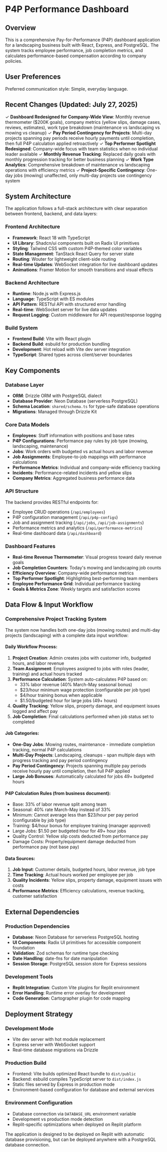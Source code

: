 # P4P Performance Dashboard

## Overview

This is a comprehensive Pay-for-Performance (P4P) dashboard application for a landscaping business built with React, Express, and PostgreSQL. The system tracks employee performance, job completion metrics, and calculates performance-based compensation according to company policies.

## User Preferences

Preferred communication style: Simple, everyday language.

## Recent Changes (Updated: July 27, 2025)

✓ **Dashboard Redesigned for Company-Wide View**: Monthly revenue thermometer ($200K goals), company metrics (yellow slips, damage cases, reviews, estimates), work type breakdown (maintenance vs landscaping vs mowing vs cleanup)
✓ **Pay Period Contingency for Projects**: Multi-day projects spanning pay periods receive hourly payments until completion, then full P4P calculation applied retroactively
✓ **Top Performer Spotlight Redesigned**: Company-wide focus with team statistics when no individual leader available
✓ **Monthly Revenue Tracking**: Replaced daily goals with monthly progression tracking for better business planning
✓ **Work Type Analytics**: Comprehensive breakdown of maintenance vs landscaping operations with efficiency metrics
✓ **Project-Specific Contingency**: One-day jobs (mowing) unaffected, only multi-day projects use contingency system

## System Architecture

The application follows a full-stack architecture with clear separation between frontend, backend, and data layers:

### Frontend Architecture
- **Framework**: React 18 with TypeScript
- **UI Library**: Shadcn/ui components built on Radix UI primitives
- **Styling**: Tailwind CSS with custom P4P-themed color variables
- **State Management**: TanStack React Query for server state
- **Routing**: Wouter for lightweight client-side routing
- **Real-time Updates**: WebSocket integration for live dashboard updates
- **Animations**: Framer Motion for smooth transitions and visual effects

### Backend Architecture
- **Runtime**: Node.js with Express.js
- **Language**: TypeScript with ES modules
- **API Pattern**: RESTful API with structured error handling
- **Real-time**: WebSocket server for live data updates
- **Request Logging**: Custom middleware for API request/response logging

### Build System
- **Frontend Build**: Vite with React plugin
- **Backend Build**: esbuild for production bundling
- **Development**: Hot reload with Vite dev server integration
- **TypeScript**: Shared types across client/server boundaries

## Key Components

### Database Layer
- **ORM**: Drizzle ORM with PostgreSQL dialect
- **Database Provider**: Neon Database (serverless PostgreSQL)
- **Schema Location**: `shared/schema.ts` for type-safe database operations
- **Migrations**: Managed through Drizzle Kit

### Core Data Models
- **Employees**: Staff information with positions and base rates
- **P4P Configurations**: Performance pay rules by job type (mowing, landscaping, maintenance)
- **Jobs**: Work orders with budgeted vs actual hours and labor revenue
- **Job Assignments**: Employee-to-job mappings with performance calculations
- **Performance Metrics**: Individual and company-wide efficiency tracking
- **Incidents**: Performance-related incidents and yellow slips
- **Company Metrics**: Aggregated business performance data

### API Structure
The backend provides RESTful endpoints for:
- Employee CRUD operations (`/api/employees`)
- P4P configuration management (`/api/p4p-configs`)
- Job and assignment tracking (`/api/jobs`, `/api/job-assignments`)
- Performance metrics and analytics (`/api/performance-metrics`)
- Real-time dashboard data (`/api/dashboard`)

### Dashboard Features
- **Real-time Revenue Thermometer**: Visual progress toward daily revenue goals
- **Job Completion Counters**: Today's mowing and landscaping job counts
- **Efficiency Overview**: Company-wide performance metrics
- **Top Performer Spotlight**: Highlighting best-performing team members
- **Employee Performance Grid**: Individual performance tracking
- **Goals & Metrics Zone**: Weekly targets and satisfaction scores

## Data Flow & Input Workflow

### Comprehensive Project Tracking System

The system now handles both one-day jobs (mowing routes) and multi-day projects (landscaping) with a complete data input workflow:

#### Daily Workflow Process:
1. **Project Creation**: Admin creates jobs with customer info, budgeted hours, and labor revenue
2. **Team Assignment**: Employees assigned to jobs with roles (leader, training) and actual hours tracked
3. **Performance Calculation**: System auto-calculates P4P based on:
   - 33% labor revenue (40% March-May seasonal bonus)
   - $23/hour minimum wage protection (configurable per job type)
   - $4/hour training bonus when applicable
   - $1.50/budgeted hour for large jobs (49+ hours)
4. **Quality Tracking**: Yellow slips, property damage, and equipment issues logged and affect pay
5. **Job Completion**: Final calculations performed when job status set to completed

#### Job Categories:
- **One-Day Jobs**: Mowing routes, maintenance - immediate completion tracking, normal P4P calculations
- **Multi-Day Projects**: Landscaping, cleanups - span multiple days with progress tracking and pay period contingency
- **Pay Period Contingency**: Projects spanning multiple pay periods receive hourly pay until completion, then full P4P applied
- **Large Job Bonuses**: Automatically calculated for jobs 49+ budgeted hours

#### P4P Calculation Rules (from business document):
- Base: 33% of labor revenue split among team
- Seasonal: 40% rate March-May instead of 33%
- Minimum: Cannot average less than $23/hour per pay period (configurable by job type)
- Training: $4/hour bonus for employee training (manager approved)
- Large Jobs: $1.50 per budgeted hour for 49+ hour jobs
- Quality Control: Yellow slip costs deducted from performance pay
- Damage Costs: Property/equipment damage deducted from performance pay (not base pay)

#### Data Sources:
1. **Job Input**: Customer details, budgeted hours, labor revenue, job type
2. **Time Tracking**: Actual hours worked per employee per job
3. **Quality Incidents**: Yellow slips, property damage, equipment issues with costs
4. **Performance Metrics**: Efficiency calculations, revenue tracking, customer satisfaction

## External Dependencies

### Production Dependencies
- **Database**: Neon Database for serverless PostgreSQL hosting
- **UI Components**: Radix UI primitives for accessible component foundation
- **Validation**: Zod schemas for runtime type checking
- **Date Handling**: date-fns for date manipulation
- **Session Storage**: PostgreSQL session store for Express sessions

### Development Tools
- **Replit Integration**: Custom Vite plugins for Replit environment
- **Error Handling**: Runtime error overlay for development
- **Code Generation**: Cartographer plugin for code mapping

## Deployment Strategy

### Development Mode
- Vite dev server with hot module replacement
- Express server with WebSocket support
- Real-time database migrations via Drizzle

### Production Build
- Frontend: Vite builds optimized React bundle to `dist/public`
- Backend: esbuild compiles TypeScript server to `dist/index.js`
- Static files served by Express in production mode
- Environment-based configuration for database and external services

### Environment Configuration
- Database connection via `DATABASE_URL` environment variable
- Development vs production mode detection
- Replit-specific optimizations when deployed on Replit platform

The application is designed to be deployed on Replit with automatic database provisioning, but can be deployed anywhere with a PostgreSQL database connection.